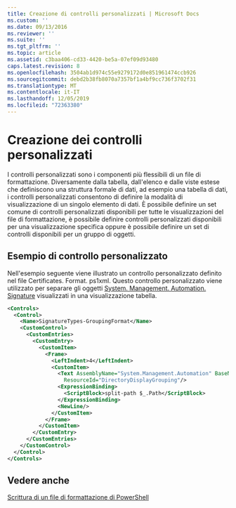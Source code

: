 ```yaml
---
title: Creazione di controlli personalizzati | Microsoft Docs
ms.custom: ''
ms.date: 09/13/2016
ms.reviewer: ''
ms.suite: ''
ms.tgt_pltfrm: ''
ms.topic: article
ms.assetid: c3baa406-cd33-4420-be5a-07ef09d93480
caps.latest.revision: 8
ms.openlocfilehash: 3504ab1d974c55e9279172d0e851961474ccb926
ms.sourcegitcommit: debd2b38fb8070a7357bf1a4bf9cc736f3702f31
ms.translationtype: MT
ms.contentlocale: it-IT
ms.lasthandoff: 12/05/2019
ms.locfileid: "72363380"
---
```

# <a name="creating-custom-controls"></a>Creazione dei controlli personalizzati

I controlli personalizzati sono i componenti più flessibili di un file di formattazione. Diversamente dalla tabella, dall'elenco e dalle viste estese che definiscono una struttura formale di dati, ad esempio una tabella di dati, i controlli personalizzati consentono di definire la modalità di visualizzazione di un singolo elemento di dati. È possibile definire un set comune di controlli personalizzati disponibili per tutte le visualizzazioni del file di formattazione, è possibile definire controlli personalizzati disponibili per una visualizzazione specifica oppure è possibile definire un set di controlli disponibili per un gruppo di oggetti.

## <a name="custom-control-example"></a>Esempio di controllo personalizzato

Nell'esempio seguente viene illustrato un controllo personalizzato definito nel file Certificates. Format. ps1xml. Questo controllo personalizzato viene utilizzato per separare gli oggetti [System. Management. Automation. Signature](/dotnet/api/System.Management.Automation.Signature) visualizzati in una visualizzazione tabella.

```xml
<Controls>
  <Control>
    <Name>SignatureTypes-GroupingFormat</Name>
    <CustomControl>
      <CustomEntries>
        <CustomEntry>
          <CustomItem>
            <Frame>
              <LeftIndent>4</LeftIndent>
              <CustomItem>
                <Text AssemblyName="System.Management.Automation" BaseName="FileSystemProviderStrings"
                  ResourceId="DirectoryDisplayGrouping"/>
                <ExpressionBinding>
                  <ScriptBlock>split-path $_.Path</ScriptBlock>
                </ExpressionBinding>
                <NewLine/>
              </CustomItem>
            </Frame>
          </CustomItem>
        </CustomEntry>
      </CustomEntries>
    </CustomControl>
  </Control>
</Controls>

```

## <a name="see-also"></a>Vedere anche

[Scrittura di un file di formattazione di PowerShell](./writing-a-powershell-formatting-file.md)
